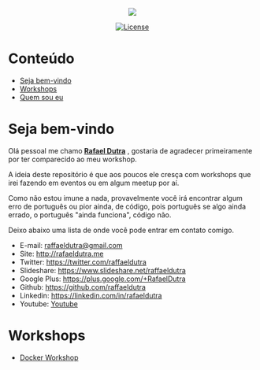 <p align="center"><img src="https://www.shareicon.net/data/128x128/2015/10/06/112721_development_512x512.png"></p>

<p align="center">
<a href="https://img.shields.io/badge/License-GPL%20v3-blue.svg"><img src="https://img.shields.io/badge/License-GPL%20v3-blue.svg" alt="License"></a>
</p>

# Conteúdo

- [Seja bem-vindo](#seja-bem-vindo)
- [Workshops](#workshops)
- [Quem sou eu](quem-sou-eu)

<a name="docker"></a>
# Seja bem-vindo

Olá pessoal me chamo **[Rafael Dutra](http://rafaeldutra.me)** , gostaria de agradecer primeiramente por ter comparecido ao meu workshop.

A ideia deste repositório é que aos poucos ele cresça com workshops que irei fazendo em eventos ou em algum meetup por aí.

Como não estou imune a nada, provavelmente você irá encontrar algum erro de português ou pior ainda, de código, pois português se algo ainda errado, o português "ainda funciona", código não.

Deixo abaixo uma lista de onde você pode entrar em contato comigo.

- E-mail: <a href="mailto:raffaeldutra@gmail.com?Subject=Contato via Github">raffaeldutra@gmail.com</a>  
- Site: <a href="http://rafaeldutra.me">http://rafaeldutra.me</a>  
- Twitter: <a href="https://twitter.com/raffaeldutra">https://twitter.com/raffaeldutra</a>  
- Slideshare: <a href="https://www.slideshare.net/raffaeldutra">https://www.slideshare.net/raffaeldutra</a>  
- Google Plus: <a href="https://plus.google.com/+RafaelDutra">https://plus.google.com/+RafaelDutra</a>  
- Github: <a href="https://github.com/raffaeldutra">https://github.com/raffaeldutra</a>
- Linkedin: <a href="https://linkedin.com/in/rafaeldutra">https://linkedin.com/in/rafaeldutra</a>
- Youtube: <a href="https://youtube.com/raffaeldutra/watch?v=jXqfY0Nn53Q&list=PLZJThJjvPpHlgV4AjZDstipTZhEuV_OIz">Youtube</a>

<a name="workshops"></a>
# Workshops

- [Docker Workshop](docker)
